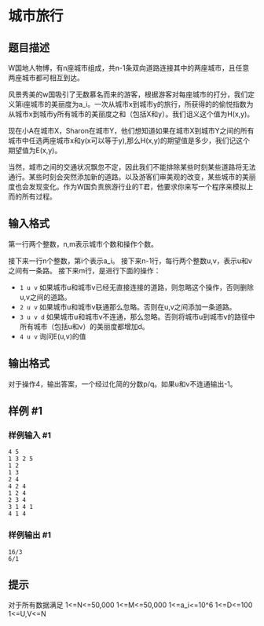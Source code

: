 # 城市旅行

## 题目描述

W国地人物博，有n座城市组成，共n-1条双向道路连接其中的两座城市，且任意两座城市都可相互到达。

风景秀美的w国吸引了无数慕名而来的游客，根据游客对每座城市的打分，我们定义第i座城市的美丽度为a_i。一次从城市x到城市y的旅行，所获得的的偷悦指数为从城市x到城市y所有城市的美丽度之和（包括X和y）。我们诅义这个值为H(x,y)。

现在小A在城市X，Sharon在城市Y，他们想知道如果在城市X到城市Y之间的所有城市中任选两座城市x和y(x可以等于y),那么H(x,y)的期望值是多少，我们记这个期望值为E(x,y)。

当然，城市之间的交通状况飘忽不定，因此我们不能排除某些时刻某些道路将无法通行。某些时刻会突然添加新的道路。以及游客们审美观的改变，某些城市的美丽度也会发现变化。作为W国负责旅游行业的T君，他要求你来写一个程序来模拟上而的所有过程。

## 输入格式

第一行两个整数，n,m表示城市个数和操作个数。

接下来一行n个整数，第i个表示a_i。
接下来n-1行，每行两个整数u,v，表示u和v之间有一条路。
接下来m行，是进行下面的操作：

- `1 u v` 如果城市u和城市v已经无直接连接的道路，则忽略这个操作，否则删除u,v之间的道路。
- `2 u v` 如果城市u和城市v联通那么忽略。否则在u,v之间添加一条道路。
- `3 u v d` 如果城市u和城市v不连通，那么忽略。否则将城市u到城市v的路径中所有城市（包括u和v）的美丽度都增加d。
- `4 u v` 询问E(u,v)的值


## 输出格式

对于操作4，输出答案，一个经过化简的分数p/q。如果u和v不连通输出-1。

## 样例 #1

### 样例输入 #1
```
4 5
1 3 2 5
1 2
1 3
2 4
4 2 4
1 2 4
2 3 4
3 1 4 1
4 1 4
```

### 样例输出 #1

```
16/3
6/1
```

## 提示

对于所有数据满足 1<=N<=50,000 1<=M<=50,000 1<=a_i<=10^6 1<=D<=100 1<=U,V<=N
